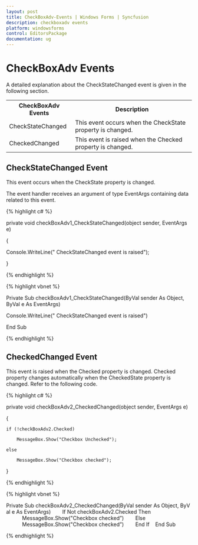 ```yaml
---
layout: post
title: CheckBoxAdv-Events | Windows Forms | Syncfusion
description: checkboxadv events
platform: windowsforms
control: EditorsPackage
documentation: ug
---
```


# CheckBoxAdv Events

A detailed explanation about the CheckStateChanged event is given in the following section.


<table>
<tr>
<th>
CheckBoxAdv Events</th><th>
Description</th></tr>
<tr>
<td>
CheckStateChanged</td><td>
This event occurs when the CheckState property is changed.</td></tr>
<tr>
<td>
CheckedChanged</td><td>
This event is raised when the Checked property is changed.</td></tr>
</table>

## CheckStateChanged Event

This event occurs when the CheckState property is changed.

The event handler receives an argument of type EventArgs containing data related to this event.


{% highlight c# %}

private void checkBoxAdv1_CheckStateChanged(object sender, EventArgs e)

{

Console.WriteLine(" CheckStateChanged event is raised");

}

{% endhighlight %}

{% highlight vbnet %}




Private Sub checkBoxAdv1_CheckStateChanged(ByVal sender As Object, ByVal e As EventArgs)

Console.WriteLine(" CheckStateChanged event is raised")

End Sub

{% endhighlight %}

## CheckedChanged Event

This event is raised when the Checked property is changed. Checked property changes automatically when the CheckedState property is changed. Refer to the following code.

{% highlight c# %}




private void checkBoxAdv2_CheckedChanged(object sender, EventArgs e)

{

    if (!checkBoxAdv2.Checked)

        MessageBox.Show("Checkbox Unchecked");

    else

        MessageBox.Show("Checkbox checked");

}

{% endhighlight %}

{% highlight vbnet %}


Private Sub checkBoxAdv2_CheckedChanged(ByVal sender As Object, ByVal e As EventArgs)
       If Not checkBoxAdv2.Checked Then
           MessageBox.Show("Checkbox checked”)
       Else
           MessageBox.Show("Checkbox checked”)
       End If
   End Sub

{% endhighlight %}